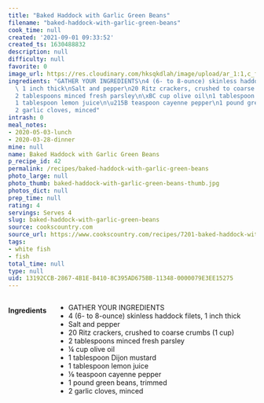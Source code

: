 ```yaml
---
title: "Baked Haddock with Garlic Green Beans"
filename: "baked-haddock-with-garlic-green-beans"
cook_time: null
created: '2021-09-01 09:33:52'
created_ts: 1630488832
description: null
difficulty: null
favorite: 0
image_url: https://res.cloudinary.com/hksqkdlah/image/upload/ar_1:1,c_fill,dpr_2.0,f_auto,fl_lossy.progressive.strip_profile,g_faces:auto,q_auto:low,w_344/10271_sfs-baked-haddock-with-garlic-green-beans-05
ingredients: "GATHER YOUR INGREDIENTS\n4 (6- to 8-ounce) skinless haddock filets,\
  \ 1 inch thick\nSalt and pepper\n20 Ritz crackers, crushed to coarse crumbs (1 cup)\n\
  2 tablespoons minced fresh parsley\n\xBC cup olive oil\n1 tablespoon Dijon mustard\n\
  1 tablespoon lemon juice\n\u215B teaspoon cayenne pepper\n1 pound green beans, trimmed\n\
  2 garlic cloves, minced"
intrash: 0
meal_notes:
- 2020-05-03-lunch
- 2020-03-28-dinner
mine: null
name: Baked Haddock with Garlic Green Beans
p_recipe_id: 42
permalink: /recipes/baked-haddock-with-garlic-green-beans
photo_large: null
photo_thumb: baked-haddock-with-garlic-green-beans-thumb.jpg
photos_dict: null
prep_time: null
rating: 4
servings: Serves 4
slug: baked-haddock-with-garlic-green-beans
source: cookscountry.com
source_url: https://www.cookscountry.com/recipes/7201-baked-haddock-with-garlic-green-beans?extcode=MCSKM10L0&ref=new_search_experience_2
tags:
- white fish
- fish
total_time: null
type: null
uid: 13192CCB-2867-4B1E-B410-8C395AD675BB-11348-0000079E3EE15275
---
```

<div class="columns large-7 small-12" id="writeup">	</div><!-- #writeup -->
</div><!-- #row-one -->
<div class="row" id="row-two">	<div class="columns large-4 small-12" id="ingredients"><h4>Ingredients</h4><div class="box box-ingredients content"><ul>
<li>GATHER YOUR INGREDIENTS</li>
<li>4 (6- to 8-ounce) skinless haddock filets, 1 inch thick</li>
<li>Salt and pepper</li>
<li>20 Ritz crackers, crushed to coarse crumbs (1 cup)</li>
<li>2 tablespoons minced fresh parsley</li>
<li>¼ cup olive oil</li>
<li>1 tablespoon Dijon mustard</li>
<li>1 tablespoon lemon juice</li>
<li>⅛ teaspoon cayenne pepper</li>
<li>1 pound green beans, trimmed</li>
<li>2 garlic cloves, minced</li>
</ul>
</div>	</div>	<div class="columns large-6 small-12" id="directions">	</div>